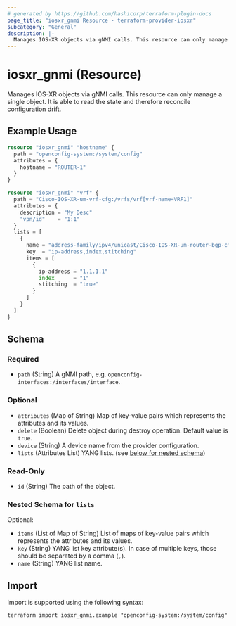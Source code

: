 ```yaml
---
# generated by https://github.com/hashicorp/terraform-plugin-docs
page_title: "iosxr_gnmi Resource - terraform-provider-iosxr"
subcategory: "General"
description: |-
  Manages IOS-XR objects via gNMI calls. This resource can only manage a single object. It is able to read the state and therefore reconcile configuration drift.
---
```


# iosxr_gnmi (Resource)

Manages IOS-XR objects via gNMI calls. This resource can only manage a single object. It is able to read the state and therefore reconcile configuration drift.

## Example Usage

```terraform
resource "iosxr_gnmi" "hostname" {
  path = "openconfig-system:/system/config"
  attributes = {
    hostname = "ROUTER-1"
  }
}

resource "iosxr_gnmi" "vrf" {
  path = "Cisco-IOS-XR-um-vrf-cfg:/vrfs/vrf[vrf-name=VRF1]"
  attributes = {
    description = "My Desc"
    "vpn/id"    = "1:1"
  }
  lists = [
    {
      name = "address-family/ipv4/unicast/Cisco-IOS-XR-um-router-bgp-cfg:import/route-target/ip-addresse-rts/ip-address-rt"
      key  = "ip-address,index,stitching"
      items = [
        {
          ip-address = "1.1.1.1"
          index      = "1"
          stitching  = "true"
        }
      ]
    }
  ]
}
```

<!-- schema generated by tfplugindocs -->
## Schema

### Required

- `path` (String) A gNMI path, e.g. `openconfig-interfaces:/interfaces/interface`.

### Optional

- `attributes` (Map of String) Map of key-value pairs which represents the attributes and its values.
- `delete` (Boolean) Delete object during destroy operation. Default value is `true`.
- `device` (String) A device name from the provider configuration.
- `lists` (Attributes List) YANG lists. (see [below for nested schema](#nestedatt--lists))

### Read-Only

- `id` (String) The path of the object.

<a id="nestedatt--lists"></a>
### Nested Schema for `lists`

Optional:

- `items` (List of Map of String) List of maps of key-value pairs which represents the attributes and its values.
- `key` (String) YANG list key attribute(s). In case of multiple keys, those should be separated by a comma (`,`).
- `name` (String) YANG list name.

## Import

Import is supported using the following syntax:

```shell
terraform import iosxr_gnmi.example "openconfig-system:/system/config"
```
